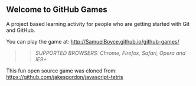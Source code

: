 ## Welcome to GitHub Games

A project based learning activity for people who are getting started with Git and GitHub.

You can play the game at: http://SamuelBoyce.github.io/github-games/

>> _*SUPPORTED BROWSERS*: Chrome, Firefox, Safari, Opera and IE9+_

This fun open source game was cloned from: https://github.com/jakesgordon/javascript-tetris
